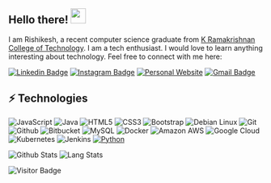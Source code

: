 ## Hello there! <img src="https://raw.githubusercontent.com/aemmadi/aemmadi/master/wave.gif" width="30">

I am Rishikesh, a recent computer science graduate from [K Ramakrishnan College of Technology](https://krct.ac.in/). I am a tech enthusiast. I would love to learn anything interesting about technology. Feel free to connect with me here:

[![Linkedin Badge](https://img.shields.io/badge/rishikesh-0077B5?style=for-the-badge&logo=linkedin&logoColor=white&link=https://www.linkedin.com/in/rishicollinz/)](https://www.linkedin.com/in/rishicollinz/)
[![Instagram Badge](https://img.shields.io/badge/Instagram-E4405F?style=for-the-badge&logo=instagram&logoColor=white&link=https://instagram.com/rishi_collinz/)](https://instagram.com/rishi_collinz)
[![Personal Website](https://img.shields.io/badge/rishicollinz.me-FF7139?style=for-the-badge&logo=Firefox-Browser&logoColor=white&link=https://rishicollinz.me)](https://rishicollinz.me)
[![Gmail Badge](https://img.shields.io/badge/rishikesh2511990@gmail.com-D14836?style=for-the-badge&logo=gmail&logoColor=white&link=mailto:rishikesh2511990@gmail.com)](mailto:rishikesh2511990@gmail.com)

## ⚡ Technologies

![JavaScript](https://img.shields.io/badge/JavaScript-323330?style=for-the-badge&logo=javascript&logoColor=F7DF1E)
![Java](https://img.shields.io/badge/Java-ED8B00?style=for-the-badge&logo=openjdk&logoColor=white)
![HTML5](https://img.shields.io/badge/HTML5-E34F26?style=for-the-badge&logo=html5&logoColor=white)
![CSS3](https://img.shields.io/badge/CSS3-1572B6?style=for-the-badge&logo=css3&logoColor=white)
![Bootstrap](https://img.shields.io/badge/Bootstrap-563D7C?style=for-the-badge&logo=bootstrap&logoColor=white)
![Debian Linux](https://img.shields.io/badge/Debian-A81D33?style=for-the-badge&logo=debian&logoColor=white)
![Git](https://img.shields.io/badge/GIT-E44C30?style=for-the-badge&logo=git&logoColor=white)
![Github](https://img.shields.io/badge/GitHub-100000?style=for-the-badge&logo=github&logoColor=white)
![Bitbucket](https://img.shields.io/badge/Bitbucket-0747a6?style=for-the-badge&logo=bitbucket&logoColor=white)
![MySQL](https://img.shields.io/badge/MySQL-00000F?style=for-the-badge&logo=mysql&logoColor=white)
![Docker](https://img.shields.io/badge/docker-%230db7ed.svg?style=for-the-badge&logo=docker&logoColor=white)
![Amazon AWS](https://img.shields.io/badge/Amazon_AWS-232F3E?style=for-the-badge&logo=amazon-aws&logoColor=white)
![Google Cloud](https://img.shields.io/badge/Google_Cloud-4285F4?style=for-the-badge&logo=google-cloud&logoColor=white)
![Kubernetes](https://img.shields.io/badge/kubernetes-%23326ce5.svg?style=for-the-badge&logo=kubernetes&logoColor=white)
![Jenkins](https://img.shields.io/badge/jenkins-%232C5263.svg?style=for-the-badge&logo=jenkins&logoColor=white)
[![Python](https://img.shields.io/badge/Python-3776AB?logo=python&logoColor=fff)](#)

![Github Stats](https://github-readme-stats.vercel.app/api?username=rishicollinz&count_private=true&show_icons=true&include_all_commits=true&theme=tokyonight)
![Lang Stats](https://github-readme-stats.vercel.app/api/top-langs/?username=rishicollinz&layout=compact&theme=tokyonight)

![Visitor Badge](https://visitor-badge.laobi.icu/badge?page_id=Rishicollinz.Rishicollinz)
